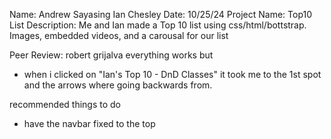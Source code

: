 Name: Andrew Sayasing Ian Chesley
Date: 10/25/24
Project Name: Top10 List
Description: Me and Ian made a Top 10 list using css/html/bottstrap. Images, embedded videos, and a carousal for our list


Peer Review: robert grijalva
everything works but 

- when i clicked on "Ian's Top 10 - DnD Classes" it took me to the 1st spot and the arrows where going backwards from.

recommended things to do

- have the navbar fixed to the top

